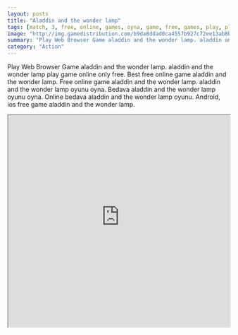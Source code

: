 ```yaml
---
layout: posts
title: "Aladdin and the wonder lamp"
tags: [match, 3, free, online, games, oyna, game, free, games, play, play, games]
image: "http://img.gamedistribution.com/b9da8ddad0ca4557b927c72ee13ab8bf.jpg"
summary: "Play Web Browser Game aladdin and the wonder lamp. aladdin and the wonder lamp play game online only free. Best free online game aladdin and the wonder lamp. Free online game aladdin and the wonder lamp. aladdin and the wonder lamp oyunu oyna. Bedava aladdin and the wonder lamp oyunu oyna. Online bedava aladdin and the wonder lamp oyunu. Android, ios free game aladdin and the wonder lamp."
category: "Action"
---
```


Play Web Browser Game aladdin and the wonder lamp. aladdin and the wonder lamp play game online only free. Best free online game aladdin and the wonder lamp. Free online game aladdin and the wonder lamp. aladdin and the wonder lamp oyunu oyna. Bedava aladdin and the wonder lamp oyunu oyna. Online bedava aladdin and the wonder lamp oyunu. Android, ios free game aladdin and the wonder lamp.

<iframe width="100%" height="480px;" src="http://flash.gamedistribution.com?game=b9da8ddad0ca4557b927c72ee13ab8bf"></iframe>